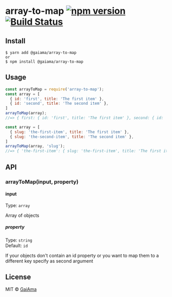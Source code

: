 # array-to-map [![npm version](https://badge.fury.io/js/%40gaiama%2Farray-to-map.svg)](https://badge.fury.io/js/%40gaiama%2Farray-to-map) [![Build Status](https://travis-ci.org/GaiAma/array-to-map.svg?branch=master)](https://travis-ci.org/GaiAma/array-to-map)


## Install

```
$ yarn add @gaiama/array-to-map
or
$ npm install @gaiama/array-to-map
```


## Usage

```js
const arrayToMap = require('array-to-map');
const array = [
  { id: 'first', title: 'The first item' },
  { id: 'second', title: 'The second item' },
]
arrayToMap(array);
//=> { first: { id: 'first', title: 'The first item' }, second: { id: 'second', title: 'The second item' } }

const array = [
  { slug: 'the-first-item', title: 'The first item' },
  { slug: 'the-second-item', title: 'The second item' },
]
arrayToMap(array, 'slug');
//=> { 'the-first-item': { slug: 'the-first-item', title: 'The first item' }, 'the-second-item': { slug: 'the-second-item', title: 'The second item' } }
```


## API

### arrayToMap(input, property)

#### input

Type: `array`

Array of objects

##### property

Type: `string`<br>
Default: `id`

If your objects don't contain an id property or you want to map them to a different key specify as second argument


## License

MIT © [GaiAma](https://github.com/GaiAma)
